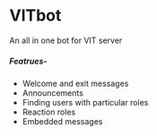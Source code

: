 # VITbot

An all in one bot for VIT server

##### Featrues- 
- Welcome and exit messages
- Announcements 
- Finding users with particular roles 
- Reaction roles
- Embedded messages 

